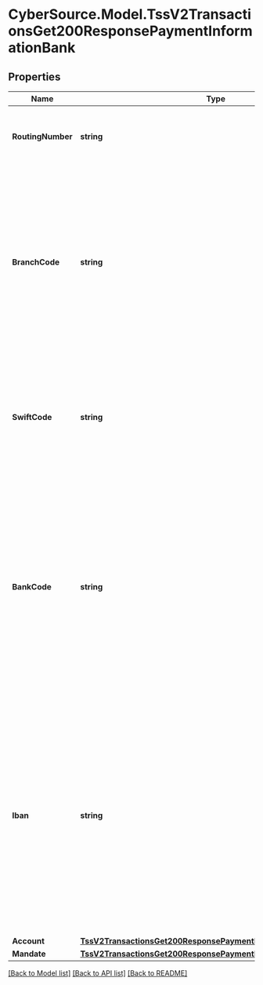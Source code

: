 # CyberSource.Model.TssV2TransactionsGet200ResponsePaymentInformationBank
## Properties

Name | Type | Description | Notes
------------ | ------------- | ------------- | -------------
**RoutingNumber** | **string** | Bank routing number. This is also called the transit number.  | [optional] 
**BranchCode** | **string** | Code used to identify the branch of the customer&#39;s bank. Required for some countries if you do not or are not allowed to provide the IBAN. Use this field only when scoring a direct debit transaction.  | [optional] 
**SwiftCode** | **string** | Bank&#39;s SWIFT code. You can use this field only when scoring a direct debit transaction. Required only for crossborder transactions.  | [optional] 
**BankCode** | **string** | Country-specific code used to identify the customer&#39;s bank. Required for some countries if you do not or are not allowed to provide the IBAN instead. You can use this field only when scoring a direct debit transaction.  | [optional] 
**Iban** | **string** | International Bank Account Number (IBAN) for the bank account. For some countries you can provide this number instead of the traditional bank account information. You can use this field only when scoring a direct debit transaction.  | [optional] 
**Account** | [**TssV2TransactionsGet200ResponsePaymentInformationBankAccount**](TssV2TransactionsGet200ResponsePaymentInformationBankAccount.md) |  | [optional] 
**Mandate** | [**TssV2TransactionsGet200ResponsePaymentInformationBankMandate**](TssV2TransactionsGet200ResponsePaymentInformationBankMandate.md) |  | [optional] 

[[Back to Model list]](../README.md#documentation-for-models) [[Back to API list]](../README.md#documentation-for-api-endpoints) [[Back to README]](../README.md)


